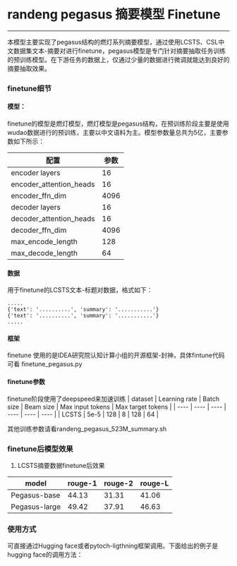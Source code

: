 # randeng pegasus 摘要模型 Finetune

***
本模型主要实现了pegasus结构的燃灯系列摘要模型，通过使用LCSTS、CSL中文数据集文本-摘要对进行finetune，pegasus模型是专门针对摘要抽取任务训练的预训练模型。在下游任务的数据上，仅通过少量的数据进行微调就能达到良好的摘要抽取效果。

### finetune细节

#### 模型：

finetune的模型是燃灯模型，燃灯模型是pegasus结构，在预训练阶段主要是使用wudao数据进行的预训练，主要以中文语料为主。模型参数量总共为5亿，主要参数如下所示：

| 配置 | 参数 |
| ---- | ---- |
| encoder layers | 16 |
| encoder_attention_heads | 16 |
| encoder_ffn_dim | 4096 |
| decoder layers | 16 |
| decoder_attention_heads| 16 |
| decoder_ffn_dim | 4096 |
| max_encode_length | 128 |
| max_decode_length | 64 |

#### 数据

用于finetune的LCSTS文本-标题对数据，格式如下：
```
.....
{'text': '..........', 'summary': '...........'}
{'text': '..........', 'summary': '...........'}
.....
```

#### 框架

finetune 使用的是IDEA研究院认知计算小组的开源框架-封神，具体fintune代码可看 finetune_pegasus.py

#### finetune参数

finetune阶段使用了deepspeed来加速训练
| dataset | Learning rate | Batch size | Beam size |  Max input tokens | Max target tokens |
| ---- | ---- | ---- | ---- | ---- | ---- |
| LCSTS | 5e-5 | 128 | 8 | 128 | 64 |

其他训练参数请看randeng_pegasus_523M_summary.sh


### finetune后模型效果

1. LCSTS摘要数据finetune后效果

| model | rouge-1 | rouge-2 | rouge-L |
| ---- | ---- | ---- | ---- |
| Pegasus-base  | 44.13 | 31.31 | 41.06 | 
| Pegasus-large | 49.42 | 37.91 | 46.63 |


### 使用方式
可直接通过Hugging face或者pytoch-ligthning框架调用。下面给出的例子是hugging face的调用方法：


